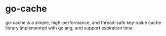 # go-cache
go-cache is a simple, high-performance, and thread-safe key-value cache library implemented with golang, and support expiration time.
